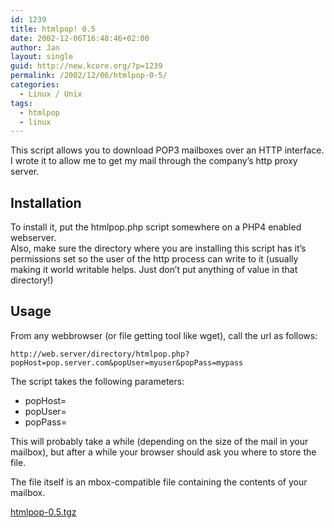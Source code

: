 ```yaml
---
id: 1239
title: htmlpop! 0.5
date: 2002-12-06T16:48:46+02:00
author: Jan
layout: single
guid: http://new.kcore.org/?p=1239
permalink: /2002/12/06/htmlpop-0-5/
categories:
  - Linux / Unix
tags:
  - htmlpop
  - linux
---
```

This script allows you to download POP3 mailboxes over an HTTP interface. I wrote it to allow me to get my mail through the company&#8217;s http proxy server.

## Installation

To install it, put the htmlpop.php script somewhere on a PHP4 enabled webserver.  
Also, make sure the directory where you are installing this script has it&#8217;s permissions set so the user of the http process can write to it (usually making it world writable helps. Just don&#8217;t put anything of value in that directory!)

## Usage

From any webbrowser (or file getting tool like wget), call the url as follows:

`http://web.server/directory/htmlpop.php?popHost=pop.server.com&popUser=myuser&popPass=mypass`

The script takes the following parameters:

  * popHost=<your POP3 server>
  * popUser=<your POP3 username>
  * popPass=<your POP3 password>

This will probably take a while (depending on the size of the mail in your mailbox), but after a while your browser should ask you where to store the file.

The file itself is an mbox-compatible file containing the contents of your mailbox.

[htmlpop-0.5.tgz](assets/files/2002/12/htmlpop-0.5.tgz)

